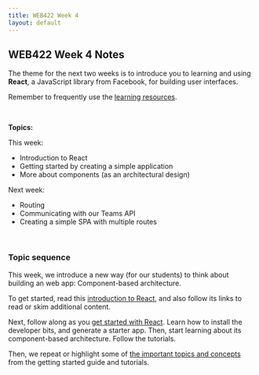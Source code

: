 ```yaml
---
title: WEB422 Week 4
layout: default
---
```


## WEB422 Week 4 Notes

The theme for the next two weeks is to introduce you to learning and using **React**, a JavaScript library from Facebook, for building user interfaces. 

Remember to frequently use the [learning resources](/web422/resources).

<br>

**Topics:**

This week:
* Introduction to React
* Getting started by creating a simple application
* More about components (as an architectural design)

Next week:
* Routing
* Communicating with our Teams API
* Creating a simple SPA with multiple routes

<br>

### Topic sequence

This week, we introduce a new way (for our students) to think about building an web app: Component-based architecture. 

To get started, read this [introduction to React](react-intro), and also follow its links to read or skim additional content. 

Next, follow along as you [get started with React](react-get-started). Learn how to install the developer bits, and generate a starter app. Then, start learning about its component-based architecture. Follow the tutorials. 

Then, we repeat or highlight some of [the important topics and concepts](react-architecture) from the getting started guide and tutorials. 
